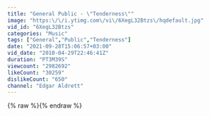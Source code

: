 ```yaml
---
title: "General Public - \"Tenderness\""
image: "https:\/\/i.ytimg.com\/vi\/6XegL32Btzs\/hqdefault.jpg"
vid_id: "6XegL32Btzs"
categories: "Music"
tags: ["General","Public","Tenderness"]
date: "2021-09-28T15:06:57+03:00"
vid_date: "2010-04-29T22:46:41Z"
duration: "PT3M39S"
viewcount: "2982692"
likeCount: "30259"
dislikeCount: "650"
channel: "Edgar Aldrett"
---
```

{% raw %}{% endraw %}
